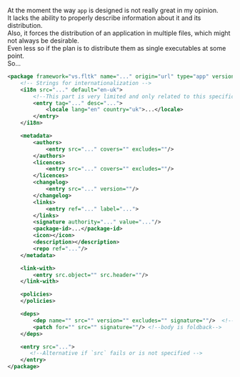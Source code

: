 At the moment the way `app` is designed is not really great in my opinion.  
It lacks the ability to properly describe information about it and its distribution.  
Also, it forces the distribution of an application in multiple files, which might not always be desirable.  
Even less so if the plan is to distribute them as single executables at some point.  
So...

```xml
<package framework="vs.fltk" name="..." origin="url" type="app" version=""> <!-- types can be app/lib/patch/data for now -->
    <!-- Strings for internationalization -->
    <i18n src="..." default="en-uk">
        <!--This part is very limited and only related to this specific file-->
        <entry tag="..." desc="...">
            <locale lang="en" country="uk">...</locale>
        </entry>
    </i18n>

    <metadata>
        <authors>
            <entry src="..." covers="" excludes=""/>
        </authors>
        <licences>
            <entry src="..." covers="" excludes=""/>
        </licences>
        <changelog>
            <entry src="..." version=""/>
        </changelog>
        <links>
            <entry ref="..." label="...">
        </links>
        <signature authority="..." value="..."/>
        <package-id>...</package-id>
        <icon></icon>
        <description></description>
        <repo ref="..."/>
    </metadata>

    <link-with>
        <entry src.object="" src.header=""/>
    </link-with>

    <policies>
    </policies>

    <deps>
        <dep name="" src="" version="" excludes="" signature=""/>  <!--body is foldback-->
        <patch for="" src="" signature=""/> <!--body is foldback-->
    </deps>

    <entry src="...">
       <!--Alternative if `src` fails or is not specified -->
    </entry>
</package>
```
